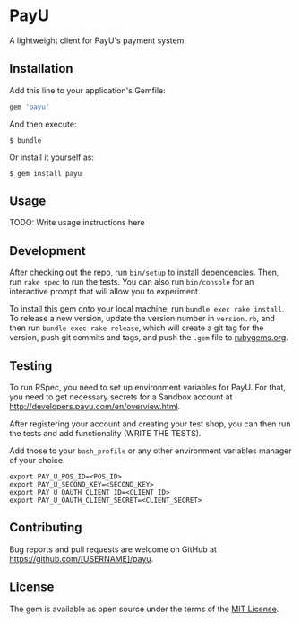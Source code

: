 # PayU

A lightweight client for PayU's payment system.

## Installation

Add this line to your application's Gemfile:

```ruby
gem 'payu'
```

And then execute:

    $ bundle

Or install it yourself as:

    $ gem install payu

## Usage

TODO: Write usage instructions here

## Development

After checking out the repo, run `bin/setup` to install dependencies. Then, run `rake spec` to run the tests. You can also run `bin/console` for an interactive prompt that will allow you to experiment.

To install this gem onto your local machine, run `bundle exec rake install`. To release a new version, update the version number in `version.rb`, and then run `bundle exec rake release`, which will create a git tag for the version, push git commits and tags, and push the `.gem` file to [rubygems.org](https://rubygems.org).

## Testing

To run RSpec, you need to set up environment variables for PayU. For that, you need to get necessary secrets for a Sandbox account at http://developers.payu.com/en/overview.html.

After registering your account and creating your test shop, you can then run the tests and add functionality (WRITE THE TESTS).

Add those to your `bash_profile` or any other environment variables manager of your choice.

```
export PAY_U_POS_ID=<POS_ID>
export PAY_U_SECOND_KEY=<SECOND_KEY>
export PAY_U_OAUTH_CLIENT_ID=<CLIENT_ID>
export PAY_U_OAUTH_CLIENT_SECRET=<CLIENT_SECRET>
```

## Contributing

Bug reports and pull requests are welcome on GitHub at https://github.com/[USERNAME]/payu.

## License

The gem is available as open source under the terms of the [MIT License](https://opensource.org/licenses/MIT).

